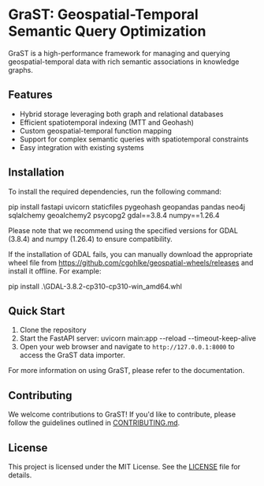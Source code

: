 # GraST: Geospatial-Temporal Semantic Query Optimization

GraST is a high-performance framework for managing and querying geospatial-temporal data with rich semantic associations in knowledge graphs.

## Features

- Hybrid storage leveraging both graph and relational databases
- Efficient spatiotemporal indexing (MTT and Geohash)
- Custom geospatial-temporal function mapping
- Support for complex semantic queries with spatiotemporal constraints
- Easy integration with existing systems

## Installation

To install the required dependencies, run the following command:

pip install fastapi uvicorn staticfiles pygeohash geopandas pandas neo4j sqlalchemy geoalchemy2 psycopg2 gdal==3.8.4 numpy==1.26.4

Please note that we recommend using the specified versions for GDAL (3.8.4) and numpy (1.26.4) to ensure compatibility.

If the installation of GDAL fails, you can manually download the appropriate wheel file from https://github.com/cgohlke/geospatial-wheels/releases and install it offline. For example:

pip install .\GDAL-3.8.2-cp310-cp310-win_amd64.whl



## Quick Start

1. Clone the repository
2. Start the FastAPI server: uvicorn main:app --reload --timeout-keep-alive
3. Open your web browser and navigate to `http://127.0.0.1:8000` to access the GraST data importer.

For more information on using GraST, please refer to the documentation.

## Contributing

We welcome contributions to GraST! If you'd like to contribute, please follow the guidelines outlined in [CONTRIBUTING.md](CONTRIBUTING.md).

## License

This project is licensed under the MIT License. See the [LICENSE](LICENSE) file for details.